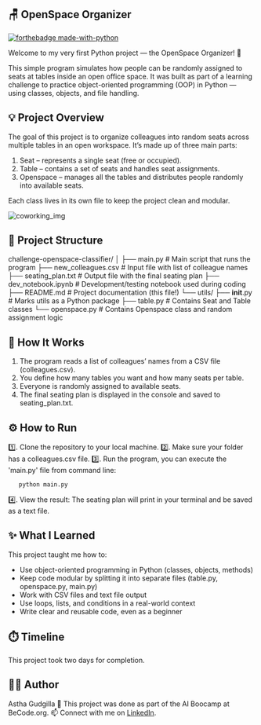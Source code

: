 ## 🪑 OpenSpace Organizer

[![forthebadge made-with-python](https://ForTheBadge.com/images/badges/made-with-python.svg)](https://www.python.org/)

Welcome to my very first Python project — the OpenSpace Organizer! 🎉

This simple program simulates how people can be randomly assigned to seats at tables inside an open office space.
It was built as part of a learning challenge to practice object-oriented programming (OOP) in Python — using classes, objects, and file handling.


## 💡 Project Overview

The goal of this project is to organize colleagues into random seats across multiple tables in an open workspace.
It’s made up of three main parts:

1. Seat – represents a single seat (free or occupied).
2. Table – contains a set of seats and handles seat assignments.
3. Openspace – manages all the tables and distributes people randomly into available seats.

Each class lives in its own file to keep the project clean and modular.

![coworking_img](https://images.unsplash.com/photo-1519389950473-47ba0277781c?w=600&auto=format&fit=crop&q=60&ixlib=rb-4.0.3&ixid=M3wxMjA3fDB8MHxzZWFyY2h8NDd8fGRpdmVyc2UlMjB0ZWFtfGVufDB8fDB8fHwy)


## 🧱 Project Structure

challenge-openspace-classifier/
│
├── main.py                  # Main script that runs the program
├── new_colleagues.csv       # Input file with list of colleague names
├── seating_plan.txt         # Output file with the final seating plan
├── dev_notebook.ipynb       # Development/testing notebook used during coding
├── README.md                # Project documentation (this file!)
└── utils/
    ├── __init__.py          # Marks utils as a Python package
    ├── table.py             # Contains Seat and Table classes
    └── openspace.py         # Contains Openspace class and random assignment logic



## 🧠 How It Works

1. The program reads a list of colleagues’ names from a CSV file (colleagues.csv).
2. You define how many tables you want and how many seats per table.
3. Everyone is randomly assigned to available seats.
4. The final seating plan is displayed in the console and saved to seating_plan.txt.


## ⚙️ How to Run


1️⃣. Clone the repository to your local machine.
2️⃣. Make sure your folder has a colleagues.csv file.
3️⃣. Run the program, you can execute the 'main.py' file from command line:

```
   python main.py
```
4️⃣. View the result: The seating plan will print in your terminal and be saved as a text file. 


## ✨ What I Learned

This project taught me how to:

- Use object-oriented programming in Python (classes, objects, methods)
- Keep code modular by splitting it into separate files (table.py, openspace.py, main.py)
- Work with CSV files and text file output
- Use loops, lists, and conditions in a real-world context
- Write clear and reusable code, even as a beginner


## ⏱️ Timeline

This project took two days for completion.


## 🧑‍💻 Author

Astha Gudgilla
🌱 This project was done as part of the AI Boocamp at BeCode.org.
📫 Connect with me on [LinkedIn](https://www.linkedin.com/in/asthagudgilla/).





